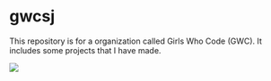 # gwcsj

This repository is for a organization called Girls Who Code (GWC). It includes some projects that I have made. 

![](http://edu.stemjobs.com/wp-content/uploads/2015/05/coding.jpg) 
